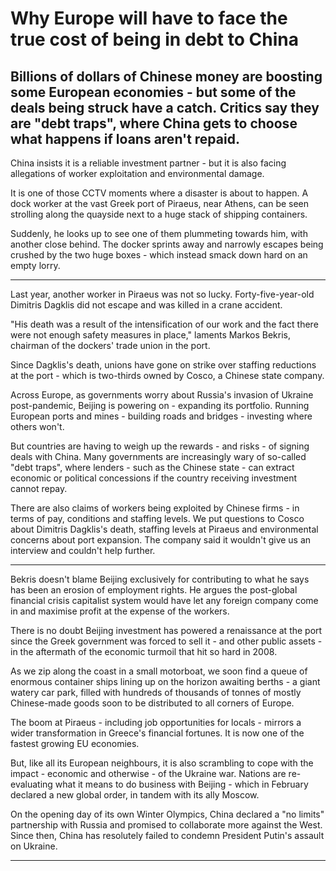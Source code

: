 # Why Europe will have to face the true cost of being in debt to China

## Billions of dollars of Chinese money are boosting some European economies - but some of the deals being struck have a catch. Critics say they are "debt traps", where China gets to choose what happens if loans aren't repaid.

China insists it is a reliable investment partner - but it is also facing allegations of worker exploitation and environmental damage.

It is one of those CCTV moments where a disaster is about to happen. A dock worker at the vast Greek port of Piraeus, near Athens, can be seen strolling along the quayside next to a huge stack of shipping containers.

Suddenly, he looks up to see one of them plummeting towards him, with another close behind. The docker sprints away and narrowly escapes being crushed by the two huge boxes - which instead smack down hard on an empty lorry.

________________________________________________________
Last year, another worker in Piraeus was not so lucky. Forty-five-year-old Dimitris Dagklis did not escape and was killed in a crane accident.

"His death was a result of the intensification of our work and the fact there were not enough safety measures in place," laments Markos Bekris, chairman of the dockers' trade union in the port.

Since Dagklis's death, unions have gone on strike over staffing reductions at the port - which is two-thirds owned by Cosco, a Chinese state company.

Across Europe, as governments worry about Russia's invasion of Ukraine post-pandemic, Beijing is powering on - expanding its portfolio. Running European ports and mines - building roads and bridges - investing where others won't.

But countries are having to weigh up the rewards - and risks - of signing deals with China. Many governments are increasingly wary of so-called "debt traps", where lenders - such as the Chinese state - can extract economic or political concessions if the country receiving investment cannot repay.

There are also claims of workers being exploited by Chinese firms - in terms of pay, conditions and staffing levels. We put questions to Cosco about Dimitris Dagklis's death, staffing levels at Piraeus and environmental concerns about port expansion. The company said it wouldn't give us an interview and couldn't help further.
________________________________________________________

Bekris doesn't blame Beijing exclusively for contributing to what he says has been an erosion of employment rights. He argues the post-global financial crisis capitalist system would have let any foreign company come in and maximise profit at the expense of the workers.

There is no doubt Beijing investment has powered a renaissance at the port since the Greek government was forced to sell it - and other public assets - in the aftermath of the economic turmoil that hit so hard in 2008.

As we zip along the coast in a small motorboat, we soon find a queue of enormous container ships lining up on the horizon awaiting berths - a giant watery car park, filled with hundreds of thousands of tonnes of mostly Chinese-made goods soon to be distributed to all corners of Europe.

The boom at Piraeus - including job opportunities for locals - mirrors a wider transformation in Greece's financial fortunes. It is now one of the fastest growing EU economies.

But, like all its European neighbours, it is also scrambling to cope with the impact - economic and otherwise - of the Ukraine war. Nations are re-evaluating what it means to do business with Beijing - which in February declared a new global order, in tandem with its ally Moscow.

On the opening day of its own Winter Olympics, China declared a "no limits" partnership with Russia and promised to collaborate more against the West. Since then, China has resolutely failed to condemn President Putin's assault on Ukraine.

________________________________________________________

